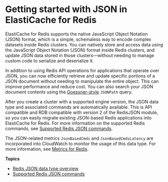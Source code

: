 # Getting started with JSON in ElastiCache for Redis<a name="json-gs"></a>

ElastiCache for Redis supports the native JavaScript Object Notation \(JSON\) format, which is a simple, schemaless way to encode complex datasets inside Redis clusters\. You can natively store and access data using the JavaScript Object Notation \(JSON\) format inside Redis clusters, and update JSON data stored in those clusters—without needing to manage custom code to serialize and deserialize it\.

In addition to using Redis API operations for applications that operate over JSON, you can now efficiently retrieve and update specific portions of a JSON document without needing to manipulate the entire object\. This can improve performance and reduce cost\. You can also search your JSON document contents using the [Goessner\-style](https://goessner.net/articles/JsonPath/) `JSONPath` query\. 

After you create a cluster with a supported engine version, the JSON data type and associated commands are automatically available\. This is API compatible and RDB compatible with version 2 of the RedisJSON module, so you can easily migrate existing JSON\-based Redis applications into ElastiCache for Redis\. For more information on the supported Redis commands, see [Supported Redis JSON commands](json-list-commands.md)\.

The JSON\-related metrics `JsonBasedCmds` and `JsonBasedCmdsLatency` are incorporated into CloudWatch to monitor the usage of this data type\. For more information, see [Metrics for Redis](https://docs.aws.amazon.com/AmazonElastiCache/latest/red-ug/CacheMetrics.Redis.html)\.

**Topics**
+ [Redis JSON data type overview](json-document-overview.md)
+ [Supported Redis JSON commands](json-list-commands.md)